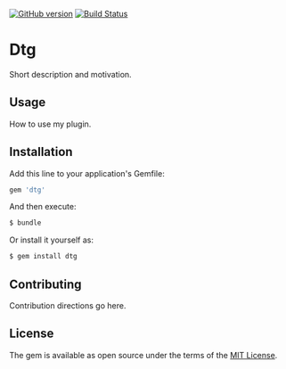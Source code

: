 [![GitHub version](https://badge.fury.io/gh/SolarisFlare%2Fdtg.svg)](https://badge.fury.io/gh/SolarisFlare%2Fdtg)
[![Build Status](https://travis-ci.com/SolarisFlare/dtg.svg?branch=master)](https://travis-ci.com/SolarisFlare/dtg)

# Dtg
Short description and motivation.

## Usage
How to use my plugin.

## Installation
Add this line to your application's Gemfile:

```ruby
gem 'dtg'
```

And then execute:
```bash
$ bundle
```

Or install it yourself as:
```bash
$ gem install dtg
```

## Contributing
Contribution directions go here.

## License
The gem is available as open source under the terms of the [MIT License](https://opensource.org/licenses/MIT).

